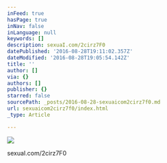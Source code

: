 ```yaml
---
inFeed: true
hasPage: true
inNav: false
inLanguage: null
keywords: []
description: sexuaI.com/2cirz7F0
datePublished: '2016-08-28T19:11:02.357Z'
dateModified: '2016-08-28T19:05:54.142Z'
title: ''
author: []
via: {}
authors: []
publisher: {}
starred: false
sourcePath: _posts/2016-08-28-sexuaicom2cirz7f0.md
url: sexuaicom2cirz7f0/index.html
_type: Article

---
```

![](https://the-grid-user-content.s3-us-west-2.amazonaws.com/b801cb7d-9cdf-4f00-b3c1-65692fe93d72.jpg)

sexuaI.com/2cirz7F0
